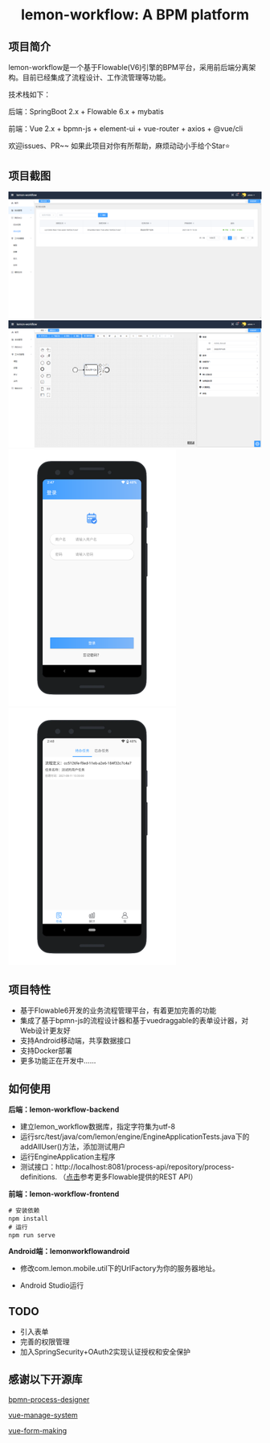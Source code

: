 # <center>lemon-workflow: A BPM platform</center>

## 项目简介

lemon-workflow是一个基于Flowable(V6)引擎的BPM平台，采用前后端分离架构。目前已经集成了流程设计、工作流管理等功能。

技术栈如下：

后端：SpringBoot 2.x + Flowable 6.x + mybatis

前端：Vue 2.x  + bpmn-js + element-ui + vue-router + axios + @vue/cli

欢迎issues、PR~~ 如果此项目对你有所帮助，麻烦动动小手给个Star⭐

## 项目截图

<img src="./img/web_screen_1.png" style="zoom:50%;" />
<img src="./img/web_screen_2.png" style="zoom:50%;" />
<img src="./img/android_screen_1.png" style="zoom: 50%;" /><img  src="./img/android_screen_2.png" style="zoom: 50%;" />



## 项目特性

- 基于Flowable6开发的业务流程管理平台，有着更加完善的功能
- 集成了基于bpmn-js的流程设计器和基于vuedraggable的表单设计器，对Web设计更友好
- 支持Android移动端，共享数据接口
- 支持Docker部署
- 更多功能正在开发中……

## 如何使用

**后端：lemon-workflow-backend**

- 建立lemon_workflow数据库，指定字符集为utf-8
- 运行src/test/java/com/lemon/engine/EngineApplicationTests.java下的addAllUser()方法，添加测试用户
- 运行EngineApplication主程序
- 测试接口：http://localhost:8081/process-api/repository/process-definitions. （[点击](https://flowable.com/open-source/docs/bpmn/ch15-REST/)参考更多Flowable提供的REST API）

**前端：lemon-workflow-frontend**

```
# 安装依赖
npm install
# 运行
npm run serve
```

**Android端：lemonworkflowandroid**

- 修改com.lemon.mobile.util下的UrlFactory为你的服务器地址。

- Android Studio运行


## TODO

- 引入表单
- 完善的权限管理
- 加入SpringSecurity+OAuth2实现认证授权和安全保护

## 感谢以下开源库

[bpmn-process-designer](https://github.com/miyuesc/bpmn-process-designer)

[vue-manage-system](https://github.com/lin-xin/vue-manage-system/tree/V4.2.0)

[vue-form-making](https://github.com/GavinZhuLei/vue-form-making)

